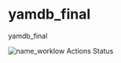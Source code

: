 # yamdb_final
yamdb_final

![name_worklow Actions Status](https://github.com/work-development/yamdb_final/workflows/yamdb_final/badge.svg)
